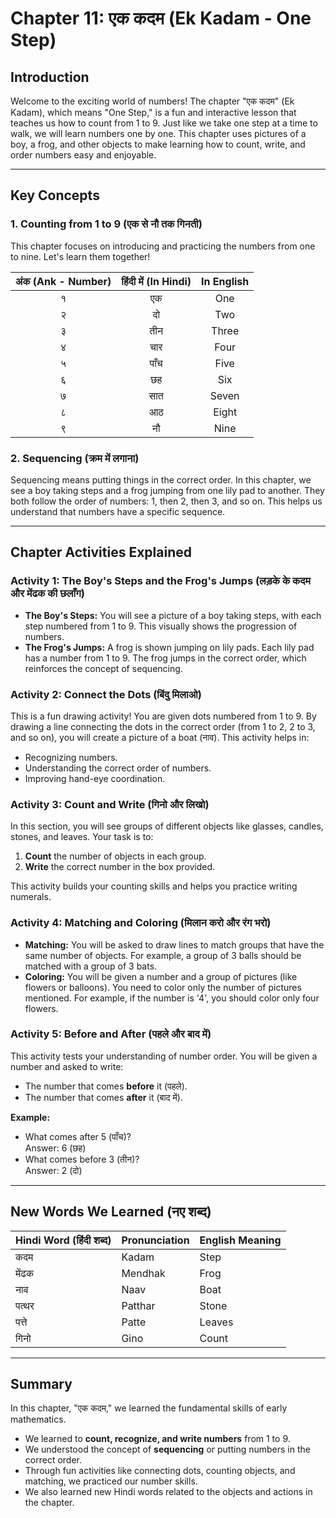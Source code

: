 # Chapter 11: एक कदम (Ek Kadam - One Step)

## Introduction

Welcome to the exciting world of numbers! The chapter "एक कदम" (Ek Kadam), which means "One Step," is a fun and interactive lesson that teaches us how to count from 1 to 9. Just like we take one step at a time to walk, we will learn numbers one by one. This chapter uses pictures of a boy, a frog, and other objects to make learning how to count, write, and order numbers easy and enjoyable.

---

## Key Concepts

### 1. Counting from 1 to 9 (एक से नौ तक गिनती)

This chapter focuses on introducing and practicing the numbers from one to nine. Let's learn them together!

| अंक (Ank - Number) | हिंदी में (In Hindi) | In English |
| :---: | :---: | :---: |
| १ | एक | One |
| २ | दो | Two |
| ३ | तीन | Three |
| ४ | चार | Four |
| ५ | पाँच | Five |
| ६ | छह | Six |
| ७ | सात | Seven |
| ८ | आठ | Eight |
| ९ | नौ | Nine |

### 2. Sequencing (क्रम में लगाना)

Sequencing means putting things in the correct order. In this chapter, we see a boy taking steps and a frog jumping from one lily pad to another. They both follow the order of numbers: 1, then 2, then 3, and so on. This helps us understand that numbers have a specific sequence.

---

## Chapter Activities Explained

### Activity 1: The Boy's Steps and the Frog's Jumps (लड़के के कदम और मेंढक की छलाँग)

*   **The Boy's Steps:** You will see a picture of a boy taking steps, with each step numbered from 1 to 9. This visually shows the progression of numbers.
*   **The Frog's Jumps:** A frog is shown jumping on lily pads. Each lily pad has a number from 1 to 9. The frog jumps in the correct order, which reinforces the concept of sequencing.

### Activity 2: Connect the Dots (बिंदु मिलाओ)

This is a fun drawing activity! You are given dots numbered from 1 to 9. By drawing a line connecting the dots in the correct order (from 1 to 2, 2 to 3, and so on), you will create a picture of a boat (नाव). This activity helps in:
*   Recognizing numbers.
*   Understanding the correct order of numbers.
*   Improving hand-eye coordination.

### Activity 3: Count and Write (गिनो और लिखो)

In this section, you will see groups of different objects like glasses, candles, stones, and leaves. Your task is to:
1.  **Count** the number of objects in each group.
2.  **Write** the correct number in the box provided.

This activity builds your counting skills and helps you practice writing numerals.

### Activity 4: Matching and Coloring (मिलान करो और रंग भरो)

*   **Matching:** You will be asked to draw lines to match groups that have the same number of objects. For example, a group of 3 balls should be matched with a group of 3 bats.
*   **Coloring:** You will be given a number and a group of pictures (like flowers or balloons). You need to color only the number of pictures mentioned. For example, if the number is '4', you should color only four flowers.

### Activity 5: Before and After (पहले और बाद में)

This activity tests your understanding of number order. You will be given a number and asked to write:
*   The number that comes **before** it (पहले).
*   The number that comes **after** it (बाद में).

**Example:**
*   What comes after 5 (पाँच)?  
    Answer: 6 (छह)
*   What comes before 3 (तीन)?  
    Answer: 2 (दो)

---

## New Words We Learned (नए शब्द)

| Hindi Word (हिंदी शब्द) | Pronunciation | English Meaning |
| :--- | :--- | :--- |
| कदम | Kadam | Step |
| मेंढक | Mendhak | Frog |
| नाव | Naav | Boat |
| पत्थर | Patthar | Stone |
| पत्ते | Patte | Leaves |
| गिनो | Gino | Count |

---

## Summary

In this chapter, "एक कदम," we learned the fundamental skills of early mathematics.
*   We learned to **count, recognize, and write numbers** from 1 to 9.
*   We understood the concept of **sequencing** or putting numbers in the correct order.
*   Through fun activities like connecting dots, counting objects, and matching, we practiced our number skills.
*   We also learned new Hindi words related to the objects and actions in the chapter.